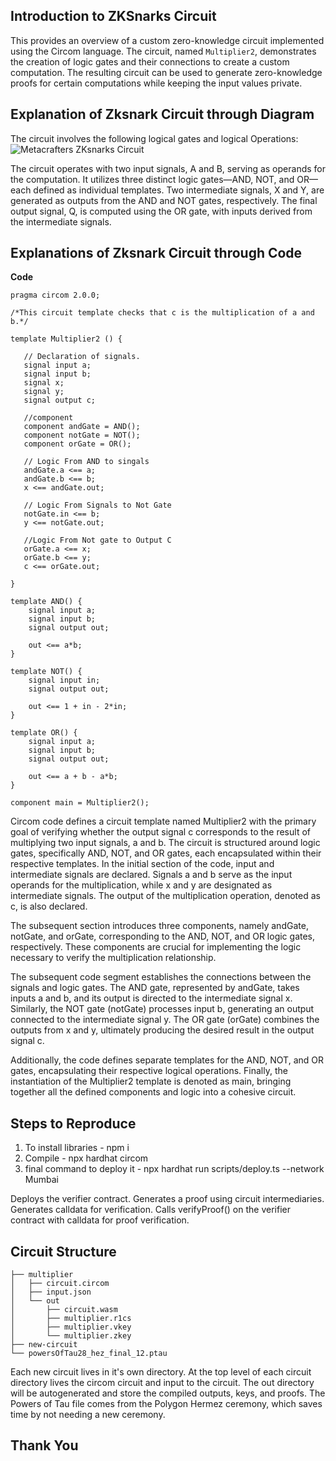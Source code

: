 ## Introduction to ZKSnarks Circuit

This provides an overview of a custom zero-knowledge circuit implemented using the Circom language. The circuit, named `Multiplier2`, demonstrates the creation of logic gates and their connections to create a custom computation. The resulting circuit can be used to generate zero-knowledge proofs for certain computations while keeping the input values private.

## Explanation of Zksnark Circuit through Diagram 

The circuit involves the following logical gates and logical Operations:
![Metacrafters ZKsnarks Circuit](https://github.com/Beginner0x1/MetaCrafters_Project_Submission/assets/138056577/2f803542-3e5d-4469-8e52-a551fd6b1a28)

The circuit operates with two input signals, A and B, serving as operands for the computation. It utilizes three distinct logic gates—AND, NOT, and OR—each defined as individual templates. Two intermediate signals, X and Y, are generated as outputs from the AND and NOT gates, respectively. The final output signal, Q, is computed using the OR gate, with inputs derived from the intermediate signals.


## Explanations of Zksnark Circuit through Code

**Code**

```solidity
pragma circom 2.0.0;

/*This circuit template checks that c is the multiplication of a and b.*/  

template Multiplier2 () {  

   // Declaration of signals.  
   signal input a;  
   signal input b;
   signal x;  
   signal y;  
   signal output c;

   //component
   component andGate = AND();
   component notGate = NOT();
   component orGate = OR();

   // Logic From AND to singals
   andGate.a <== a;
   andGate.b <== b;
   x <== andGate.out;

   // Logic From Signals to Not Gate 
   notGate.in <== b;
   y <== notGate.out;

   //Logic From Not gate to Output C
   orGate.a <== x;
   orGate.b <== y;
   c <== orGate.out;

}

template AND() {
    signal input a;
    signal input b;
    signal output out;

    out <== a*b;
}

template NOT() {
    signal input in;
    signal output out;

    out <== 1 + in - 2*in;
}

template OR() {
    signal input a;
    signal input b;
    signal output out;

    out <== a + b - a*b;
}

component main = Multiplier2();
```
Circom code defines a circuit template named Multiplier2 with the primary goal of verifying whether the output signal c corresponds to the result of multiplying two input signals, a and b. The circuit is structured around logic gates, specifically AND, NOT, and OR gates, each encapsulated within their respective templates. In the initial section of the code, input and intermediate signals are declared. Signals a and b serve as the input operands for the multiplication, while x and y are designated as intermediate signals. The output of the multiplication operation, denoted as c, is also declared.

The subsequent section introduces three components, namely andGate, notGate, and orGate, corresponding to the AND, NOT, and OR logic gates, respectively. These components are crucial for implementing the logic necessary to verify the multiplication relationship.

The subsequent code segment establishes the connections between the signals and logic gates. The AND gate, represented by andGate, takes inputs a and b, and its output is directed to the intermediate signal x. Similarly, the NOT gate (notGate) processes input b, generating an output connected to the intermediate signal y. The OR gate (orGate) combines the outputs from x and y, ultimately producing the desired result in the output signal c.

Additionally, the code defines separate templates for the AND, NOT, and OR gates, encapsulating their respective logical operations. Finally, the instantiation of the Multiplier2 template is denoted as main, bringing together all the defined components and logic into a cohesive circuit.

## Steps to Reproduce 

1. To install libraries - npm i
2. Compile - npx hardhat circom
3. final command to deploy it - npx hardhat run scripts/deploy.ts --network Mumbai

Deploys the verifier contract.
Generates a proof using circuit intermediaries.
Generates calldata for verification.
Calls verifyProof() on the verifier contract with calldata for proof verification.

## Circuit Structure 

```
├── multiplier
│   ├── circuit.circom
│   ├── input.json
│   └── out
│       ├── circuit.wasm
│       ├── multiplier.r1cs
│       ├── multiplier.vkey
│       └── multiplier.zkey
├── new-circuit
└── powersOfTau28_hez_final_12.ptau
```
Each new circuit lives in it's own directory. At the top level of each circuit directory lives the circom circuit and input to the circuit. The out directory will be autogenerated and store the compiled outputs, keys, and proofs. The Powers of Tau file comes from the Polygon Hermez ceremony, which saves time by not needing a new ceremony.

## Thank You




